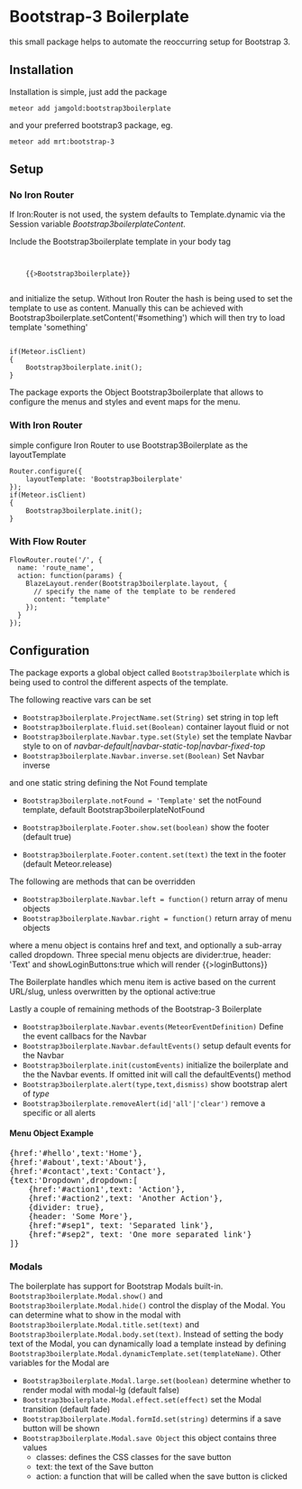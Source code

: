 # Bootstrap-3 Boilerplate

this small package helps to automate the reoccurring setup for Bootstrap 3.

## Installation

Installation is simple, just add the package

<code>meteor add jamgold:bootstrap3boilerplate</code>

and your preferred bootstrap3 package, eg.

<code>meteor add mrt:bootstrap-3</code>

## Setup

### No Iron Router

If Iron:Router is not used, the system defaults to Template.dynamic via the Session variable _Bootstrap3boilerplateContent_.

Include the Bootstrap3boilerplate template in your body tag

<code>
    <body>
    {{>Bootstrap3boilerplate}}
    </body>
</code>

and initialize the setup. Without Iron Router the hash is being used to set the template to use as content. Manually this can be achieved with Bootstrap3boilerplate.setContent('#something') which will then try to load template 'something'

<code>
if(Meteor.isClient)
{
    Bootstrap3boilerplate.init();
}
</code>

The package exports the Object Bootstrap3boilerplate that allows to configure the menus and styles and event maps for the menu.

### With Iron Router

simple configure Iron Router to use Bootstrap3Boilerplate as the layoutTemplate

```
Router.configure({
    layoutTemplate: 'Bootstrap3boilerplate'
});
if(Meteor.isClient)
{
    Bootstrap3boilerplate.init();
}
```

### With Flow Router

```
FlowRouter.route('/', {
  name: 'route_name',
  action: function(params) {
    BlazeLayout.render(Bootstrap3boilerplate.layout, {
      // specify the name of the template to be rendered
      content: "template"
    });
  }
});
```

## Configuration

The package exports a global object called <code>Bootstrap3boilerplate</code> which is being used to control the different aspects of the template.

The following reactive vars can be set
- <code>Bootstrap3boilerplate.ProjectName.set(String)</code> set string  in top left
- <code>Bootstrap3boilerplate.fluid.set(Boolean)</code> container layout fluid or not
- <code>Bootstrap3boilerplate.Navbar.type.set(Style)</code> set the template Navbar style to on of _navbar-default|navbar-static-top|navbar-fixed-top_
- <code>Bootstrap3boilerplate.Navbar.inverse.set(Boolean)</code> Set Navbar inverse

and one static string defining the Not Found template
- <code>Bootstrap3boilerplate.notFound = 'Template'</code> set the notFound template, default Bootstrap3boilerplateNotFound

- <code>Bootstrap3boilerplate.Footer.show.set(boolean)</code> show the footer (default true)
- <code>Bootstrap3boilerplate.Footer.content.set(text)</code> the text in the footer (default Meteor.release)

The following are methods that can be overridden
- <code>Bootstrap3boilerplate.Navbar.left = function()</code> return array of menu objects
- <code>Bootstrap3boilerplate.Navbar.right = function()</code> return array of menu objects

where a menu object is contains href and text, and optionally a sub-array called dropdown. Three special menu objects are divider:true, header: 'Text' and showLoginButtons:true which will render {{>loginButtons}}

The Boilerplate handles which menu item is active based on the current URL/slug, unless overwritten by the optional active:true 

Lastly a couple of remaining methods of the Bootstrap-3 Boilerplate
- <code>Bootstrap3boilerplate.Navbar.events(MeteorEventDefinition)</code> Define the event callbacs for the Navbar
- <code>Bootstrap3boilerplate.Navbar.defaultEvents()</code> setup default events for the Navbar 
- <code>Bootstrap3boilerplate.init(customEvents)</code> initialize the boilerplate and the the Navbar events. If omitted init will call the defaultEvents() method
- <code>Bootstrap3boilerplate.alert(type,text,dismiss)</code> show bootstrap alert of _type_
- <code>Bootstrap3boilerplate.removeAlert(id|'all'|'clear')</code> remove a specific or all alerts

#### Menu Object Example
<pre>
{href:'#hello',text:'Home'},
{href:'#about',text:'About'},
{href:'#contact',text:'Contact'},
{text:'Dropdown',dropdown:[
    {href:'#action1',text: 'Action'},
    {href:'#action2',text: 'Another Action'},
    {divider: true},
    {header: 'Some More'},
    {href:"#sep1", text: 'Separated link'},
    {href:"#sep2", text: 'One more separated link'}
]}
</pre>

### Modals

The boilerplate has support for Bootstrap Modals built-in. <code>Bootstrap3boilerplate.Modal.show()</code> and <code>Bootstrap3boilerplate.Modal.hide()</code> control the display of the Modal. You can determine what to show in the modal with <code>Bootstrap3boilerplate.Modal.title.set(text)</code> and <code>Bootstrap3boilerplate.Modal.body.set(text)</code>. Instead of setting the body text of the Modal, you can dynamically load a template instead by defining <code>Bootstrap3boilerplate.Modal.dynamicTemplate.set(templateName)</code>. Other variables for the Modal are

- <code>Bootstrap3boilerplate.Modal.large.set(boolean)</code> determine whether to render modal with modal-lg (default false)
- <code>Bootstrap3boilerplate.Modal.effect.set(effect)</code> set the Modal transition (default fade)
- <code>Bootstrap3boilerplate.Modal.formId.set(string)</code> determins if a save button will be shown
- <code>Bootstrap3boilerplate.Modal.save Object</code> this object contains three values
    - classes: defines the CSS classes for the save button
    - text: the text of the Save button
    - action: a function that will be called when the save button is clicked


